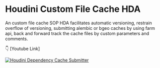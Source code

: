 # Houdini Custom File Cache HDA

An custom file cache SOP HDA facilitates automatic versioning, restrain overflow of versioning,
submitting alembic or bgeo caches by using farm api, back and forward track the cache files by custom parameters and comments.

:point_down: [Youtube Link]
 
[![Houdini Dependency Cache Submitter](https://img.youtube.com/vi/SPw6o7h5O-M/0.jpg)](https://youtu.be/SPw6o7h5O-M)
